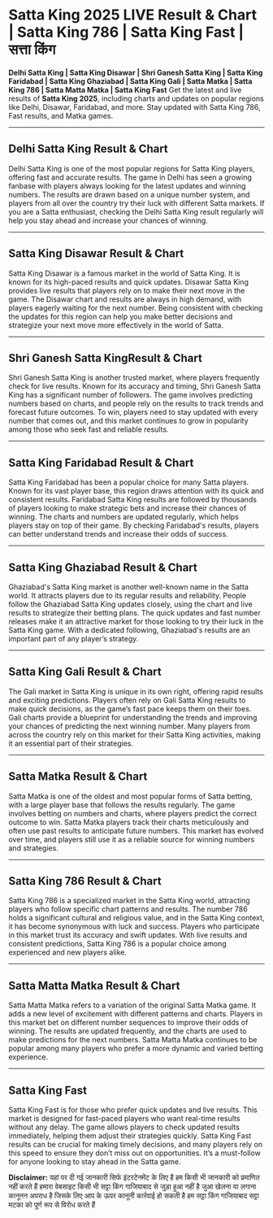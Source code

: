 # Satta King 2025 LIVE Result & Chart | Satta King 786 | Satta King Fast | सत्ता किंग

**Delhi Satta King​ | Satta King Disawar​ | Shri Ganesh Satta King​ | Satta King Faridabad​ | Satta King Ghaziabad​ | Satta King​ Gali | Satta Matka​ | Satta King 786​ | Satta Matta Matka​ | Satta King Fast​**  Get the latest and live results of **Satta King 2025**, including charts and updates on popular regions like Delhi, Disawar, Faridabad, and more. Stay updated with Satta King 786, Fast results, and Matka games.

---

## Delhi Satta King​ Result & Chart

Delhi Satta King is one of the most popular regions for Satta King players, offering fast and accurate results. The game in Delhi has seen a growing fanbase with players always looking for the latest updates and winning numbers. The results are drawn based on a unique number system, and players from all over the country try their luck with different Satta markets. If you are a Satta enthusiast, checking the Delhi Satta King result regularly will help you stay ahead and increase your chances of winning.

---

## Satta King Disawar​ Result & Chart

Satta King Disawar is a famous market in the world of Satta King. It is known for its high-paced results and quick updates. Disawar Satta King provides live results that players rely on to make their next move in the game. The Disawar chart and results are always in high demand, with players eagerly waiting for the next number. Being consistent with checking the updates for this region can help you make better decisions and strategize your next move more effectively in the world of Satta.

---

## Shri Ganesh Satta King​ Result & Chart

Shri Ganesh Satta King is another trusted market, where players frequently check for live results. Known for its accuracy and timing, Shri Ganesh Satta King has a significant number of followers. The game involves predicting numbers based on charts, and people rely on the results to track trends and forecast future outcomes. To win, players need to stay updated with every number that comes out, and this market continues to grow in popularity among those who seek fast and reliable results.

---

## Satta King Faridabad​ Result & Chart

Satta King Faridabad has been a popular choice for many Satta players. Known for its vast player base, this region draws attention with its quick and consistent results. Faridabad Satta King results are followed by thousands of players looking to make strategic bets and increase their chances of winning. The charts and numbers are updated regularly, which helps players stay on top of their game. By checking Faridabad's results, players can better understand trends and increase their odds of success.

---

## Satta King Ghaziabad​ Result & Chart

Ghaziabad's Satta King market is another well-known name in the Satta world. It attracts players due to its regular results and reliability. People follow the Ghaziabad Satta King updates closely, using the chart and live results to strategize their betting plans. The quick updates and fast number releases make it an attractive market for those looking to try their luck in the Satta King game. With a dedicated following, Ghaziabad's results are an important part of any player’s strategy.

---

## Satta King Gali Result & Chart

The Gali market in Satta King is unique in its own right, offering rapid results and exciting predictions. Players often rely on Gali Satta King results to make quick decisions, as the game’s fast pace keeps them on their toes. Gali charts provide a blueprint for understanding the trends and improving your chances of predicting the next winning number. Many players from across the country rely on this market for their Satta King activities, making it an essential part of their strategies.

---

## Satta Matka​ Result & Chart

Satta Matka is one of the oldest and most popular forms of Satta betting, with a large player base that follows the results regularly. The game involves betting on numbers and charts, where players predict the correct outcome to win. Satta Matka players track their charts meticulously and often use past results to anticipate future numbers. This market has evolved over time, and players still use it as a reliable source for winning numbers and strategies.

---

## Satta King 786​ Result & Chart

Satta King 786 is a specialized market in the Satta King world, attracting players who follow specific chart patterns and results. The number 786 holds a significant cultural and religious value, and in the Satta King context, it has become synonymous with luck and success. Players who participate in this market trust its accuracy and swift updates. With live results and consistent predictions, Satta King 786 is a popular choice among experienced and new players alike.

---

## Satta Matta Matka​ Result & Chart

Satta Matta Matka refers to a variation of the original Satta Matka game. It adds a new level of excitement with different patterns and charts. Players in this market bet on different number sequences to improve their odds of winning. The results are updated frequently, and the charts are used to make predictions for the next numbers. Satta Matta Matka continues to be popular among many players who prefer a more dynamic and varied betting experience.

---

## Satta King Fast​

Satta King Fast is for those who prefer quick updates and live results. This market is designed for fast-paced players who want real-time results without any delay. The game allows players to check updated results immediately, helping them adjust their strategies quickly. Satta King Fast results can be crucial for making timely decisions, and many players rely on this speed to ensure they don’t miss out on opportunities. It’s a must-follow for anyone looking to stay ahead in the Satta game.

**Disclaimer:** यहां पर दी गई जानकारी सिर्फ इंटरटेनमेंट के लिए है हम किसी भी जानकारी को प्रमाणित नहीं करते हैं हमारा वेबसाइट किसी भी सट्टा किंग गाजियाबाद से जुड़ा हुआ नहीं है जुआ खेलना या लगाना कानूनन अपराध है जिसके लिए आप के ऊपर कानूनी कार्रवाई हो सकती है हम सट्टा किंग गाजियाबाद सट्टा मटका को पूर्ण रूप से विरोध करते हैं
 
